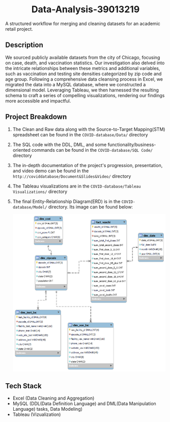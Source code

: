 <h1 align="center" id="title">Data-Analysis-39013219</h1>
A structured workflow for merging and cleaning datasets for an academic retail project.

## Description
We sourced publicly available datasets from the city of Chicago, focusing on case, death, and vaccination statistics. Our investigation also delved into the intricate relationships between these metrics and additional variables, such as vaccination and testing site densities categorized by zip code and age group. Following a comprehensive data cleansing process in Excel, we migrated the data into a MySQL database, where we constructed a dimensional model. Leveraging Tableau, we then harnessed the resulting schema to craft a series of compelling visualizations, rendering our findings more accessible and impactful.

## Project Breakdown
1) The Clean and Raw data along with the Source-to-Target Mapping(STM) spreadsheet can be found in the `COVID-database/Data/` directory
2) The SQL code with the DDL, DML, and some functionality/business-oriented commands can be found in the `COVID-database/SQL Code/` directory
3) The in-depth documentation of the project's progression, presentation, and video demo can be found in the `http://coviddatabase/Document&Slides&Video/` directory
4) The Tableau visualizations are in the `COVID-database/Tableau Visualizations/` directory
5) The final Entity-Relationship Diagram(ERD) is in the `COVID-database/Model/` directory. Its image can be found below:
   
   ![Entity-Relationship Diagram](https://github.com/mereshd/COVID-database/blob/main/Model/Final_Model.png?raw=true)

## Tech Stack
- Excel (Data Cleaning and Aggregation)
- MySQL (DDL(Data Definition Language) and DML(Data Manipulation Language) tasks, Data Modeling)
- Tableau (Vizualization) 
